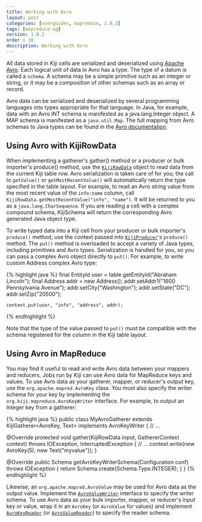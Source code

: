 ```yaml
---
title: Working with Avro
layout: post
categories: [userguides, mapreduce, 1.0.2]
tags: [mapreduce-ug]
version: 1.0.2
order : 10 
description: Working with Avro
---
```


All data stored in Kiji cells are serialized and deserialized using <a href="http://avro.apache.org">Apache Avro</a>. Each logical unit of data in Avro has a type. The type of a datum is called a `schema`. A schema may be a simple primitive such as an integer or string, or it may be a composition of other schemas such as an array or record.

Avro data can be serialized and deserialized by several programming languages into types appropriate for that language. In Java, for example, data with an Avro INT schema is manifested as a java.lang.Integer object. A MAP schema is manifested as a `java.util.Map`. The full mapping from Avro schemas to Java types can be found in the <a href="http://avro.apache.org/docs/current/api/java/org/apache/avro/generic/package-summary.html#package_description">Avro documentation</a>.

## Using Avro with KijiRowData
When implementing a gatherer's gather() method or a producer or bulk importer's produce() method, use the [`KijiRowData`]({{site.api_schema_devel}}/KijiRowData.html) object to read data from the current Kiji table row. Avro serialization is taken care of for you; the call to `getValue()` or `getMostRecentValue()` will automatically return the type specified in the table layout. For example, to read an Avro string value from the most recent value of the `info:name` column, call `KijiRowData.getMostRecentValue("info", "name")`. It will be returned to you as a `java.lang.CharSequence`. If you are reading a cell with a complex compound schema, KijiSchema will return the corresponding Avro generated Java object type.

To write typed data into a Kiji cell from your producer or bulk importer's `produce()` method, use the context passed into [`KijiProducer`]({{site.api_mr_devel}}/produce/KijiProducer.html)'s `produce()` method. The `put()` method is overloaded to accept a variety of Java types, including primitives and Avro types.  Serialization is handled for you, so you can pass a complex Avro object directly to `put()`.  For example, to write custom Address complex Avro type:

{% highlight java %}
    final EntityId user = table.getEntityId("Abraham Lincoln");
    final Address addr = new Address();
    addr.setAddr1("1600 Pennsylvania Avenue");
    addr.setCity("Washington");
    addr.setState("DC");
    addr.setZip("20500");

    context.put(user, "info", "address", addr);
{% endhighlight %}

Note that the type of the value passed to `put()` must be compatible with the schema registered for the column in the Kiji table layout.

## Using Avro in MapReduce

You may find it useful to read and write Avro data between your mappers and reducers. Jobs run by Kiji can use Avro data for MapReduce keys and values. To use Avro data as your gatherer, mapper, or reducer's output key, use the `org.apache.mapred.AvroKey` class. You must also specify the writer schema for your key by implementing the `org.kiji.mapreduce.AvroKeyWriter` interface. For example, to output an Integer key from a gatherer:

{% highlight java %}
public class MyAvroGatherer
    extends KijiGatherer<AvroKey<Integer>, Text>
    implements AvroKeyWriter {
  // ...

  @Override
  protected void gather(KijiRowData input, GathererContext context)
      throws IOException, InterruptedException {
    // ...
    context.write(new AvroKey<Integer>(5), new Text("myvalue"));
  }

  @Override
  public Schema getAvroKeyWriterSchema(Configuration conf) throws IOException {
    return Schema.create(Schema.Type.INTEGER);
  }
}
{% endhighlight %}

Likewise, an `org.apache.mapred.AvroValue` may be used for Avro data as the output value. Implement the [`AvroValueWriter`]({{site.api_mr_devel}}/avro/AvroValueWriter.html) interface to specify the writer schema. To use Avro data as your bulk importer, mapper, or reducer's input key or value, wrap it in an `AvroKey` (or `AvroValue` for values) and implement [`AvroKeyReader`]({{site.api_mr_devel}}/avro/AvroKeyReader.html) (or [`AvroValueReader`]({{site.api_mr_devel}}/avro/AvroValueReader.html)) to specify the reader schema.

